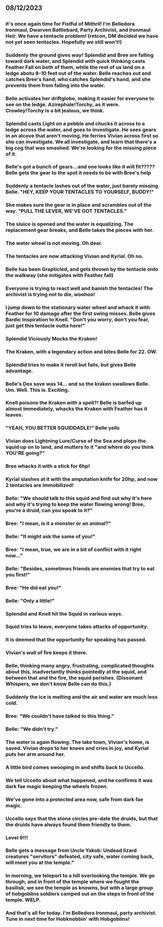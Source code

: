 ## 08/12/2023
## 
### It's once again time for Fistful of Mithril! I'm Belledora Ironmaul, Dwarven Battlebard, Party Archivist, and Ironmaul Heir. We have a tentacle problem! (retcon, DM decided we have not yet seen tentacles. Hopefully we still won't!)
### 
### Suddenly the ground gives way! Splendid and Bree are falling toward dark water, and Splendid with quick thinking casts Feather Fall on both of them, while the rest of us land on a ledge abotu 8-10 feet out of the water. Belle reaches out and catches Bree's hand, who catches Splendid's hand, and she  prevents them from falling into the water.
### 
### Belle activates her driftglobe, making it easier for everyone to see on the ledge. Azirephale!Torchy, as it were. Crowley!Torchy is a bit jealous, we think.
### 
### Splendid casts Light on a pebble and chucks it across to a ledge across the water, and goes to investigate. He sees gears in an alcove that aren't moving. He ferries Vivian across first so she can investigate. We all investigate, and learn that there's a big cog that was smashed. We're looking for the missing piece of it.
### 
### Belle's got a bunch of gears...and one looks like it will fit????? Belle gets the gear to the spot it needs to be with Bree's help
### 
### Suddenly a tentacle lashes out of the water, just barely missing Belle. "HEY, KEEP YOUR TENTACLES TO YOURSELF, BUDDY!"
### 
### She makes sure the gear is in place and scrambles out of the way. "PULL THE LEVER, WE'VE GOT TENTACLES."
### 
### The sluice is opened and the water is equalizing. The replacement gear breaks, and Belle takes the pieces with her.
### 
### The water wheel is not moving. Oh dear.
### 
### The tentacles are now attacking Vivian and Kyrial. Oh no.
### 
### Belle has been Grapticled, and gets thrown by the tentacle onto the walkway (she mitigates with Feather fall)
### 
### Everyone is trying to react well and banish the tentacles! The archivist is trying not to die, woohoo!
### 
### I jump down to the stationary water wheel and whack it with Feather for 10 damage after the first swing misses. Belle gives Bardic Inspiration to Knell. "Don't you worry, don't you fear, just get this tentacle outta here!"
### 
### Splendid Viciously Mocks the Kraken!
### 
### The Kraken, with a legendary action and bites Belle for 22. OW.
### 
### Splendid tries to make it reroll but fails, but gives Belle advantage.
### 
### Belle's Dex save was 14... and so the kraken swallows Belle. Um. Well. This is. Exciting.
### 
### Knell poisons the Kraken with a spell?! Belle is barfed up almost immediately, whacks the Kraken with Feather has it leaves.
### 
### "YEAH, YOU BETTER SQUIDDADLE!" Belle yells
### 
### Vivian does Lightning Lure/Curse of the Sea and plops the squid up on to land, and mutters to it "and where do you think YOU'RE going?"
### 
### Bree whacks it with a stick for 6hp!
### 
### Kyrial slashes at it with the amputation knife for 20hp, and now 2 tentacles are immobilized!
### 
### Belle: "We should talk to this squid and find out why it's here and why it's trying to keep the water flowing wrong! Bree, you're a druid, can you speak to it?"
### 
### Bree: "I mean, is it a monster or an animal?"
### 
### Belle: "It might ask the same of you!"
### 
### Bree: "I mean, true, we are in a bit of conflict with it right now..."
### 
### Belle: "Besides, sometimes friends are enemies that try to eat you first!"
### 
### Bree: "He did eat you!"
### 
### Belle: "Only a little!"
### 
### Splendid and Knell hit the Squid in various ways.
### Squid tries to leave, everyone takes attacks of opportunity.
### 
### It is deemed that the opportunity for speaking has passed.
### 
### Vivian's wall of fire keeps it there.
### 
### Belle, thinking many angry, frustrating, complicated thoughts about this, inadvertantly thinks pointedly at the squid, and between that and the fire, the squid perishes. (Dissonant Whispers, we don't know Belle can do this.)
### 
### Suddenly the ice is melting and the air and water are much less cold.
### Bree: "We couldn't have talked to this thing."
### 
### Belle: "We didn't try."
### The water is again flowing. The lake town, Vivian's home, is saved. Vivian drops to her knees and cries in joy, and Kyrial puts her arm around her.
### 
### A little bird comes swooping in and shifts back to Uccello.
### 
### We tell Uccello about what happened, and he confirms it was dark fae magic keeping the wheels frozen.
### 
### We've gone into a protected area now, safe from dark fae magic. 
### 
### Uccello says that the stone circles pre-date the druids, but that the druids have always found them friendly to them. 
### 
### Level 9!!!
### 
### Belle gets a message from Uncle Yakob: Undead lizard creatures "servitors" defeated, city safe, water coming back, will meet you at the temple."
### 
### In morning, we teleport to a hill overlooking the temple. We go through, and in front of the temple where we fought the basilisk, we see the temple as knowns, but with a large group of hobgoblins soldiers camped out on the steps in front of the temple. WELP.
### 
### And that's all for today. I'm Belledora Ironmaul, party archivist. Tune in next time for Hobknobbin' with Hobgoblins!